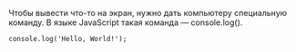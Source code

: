 Чтобы вывести что-то на экран, нужно дать компьютеру специальную команду. В языке JavaScript такая команда —
console.log().

    console.log('Hello, World!');